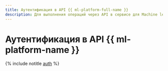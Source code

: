 ```yaml
---
title: Аутентификация в API {{ ml-platform-full-name }}
description: Для выполнения операций через API в сервисе для Machine learning разработки (ML) – {{ ml-platform-full-name }}, необходимо получить IAM-токен для своего аккаунта.
---
```


# Аутентификация в API {{ ml-platform-name }}

{% include notitle [auth](../../_includes/authentication.md) %}